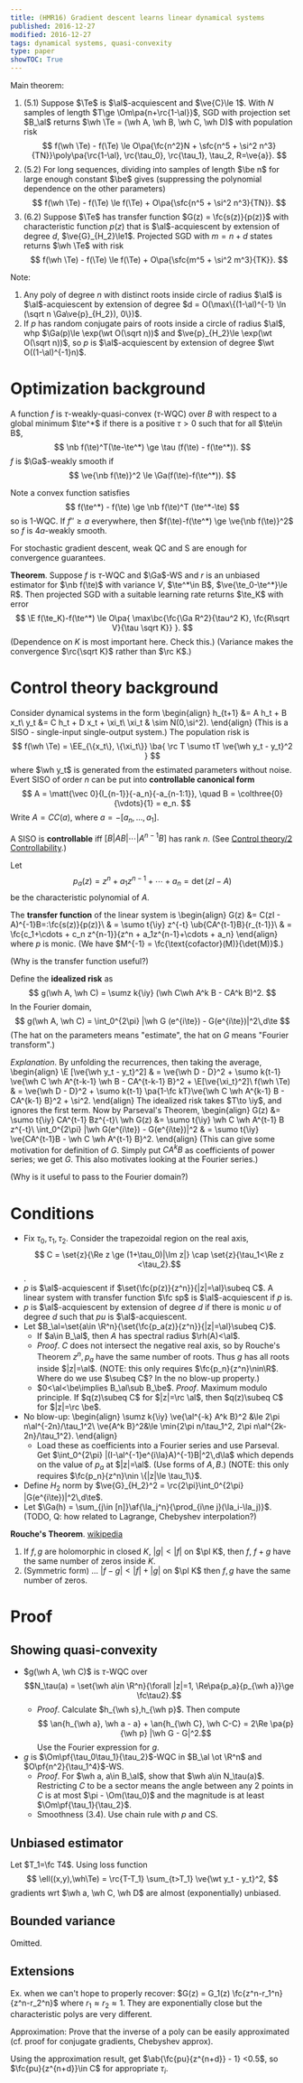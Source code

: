 ```yaml
---
title: (HMR16) Gradient descent learns linear dynamical systems
published: 2016-12-27
modified: 2016-12-27
tags: dynamical systems, quasi-convexity
type: paper
showTOC: True
---
```


Main theorem:

1.  (5.1) Suppose $\Te$ is $\al$-acquiescent and $\ve{C}\le 1$. With $N$ samples of length $T\ge \Om\pa{n+\rc{1-\al}}$, SGD with projection set $B_\al$ returns $\wh \Te = (\wh A, \wh B, \wh C, \wh D)$ with population risk
    $$
    f(\wh \Te) - f(\Te) \le O\pa{\fc{n^2}N + \sfc{n^5 + \si^2 n^3}{TN}}\poly\pa{\rc{1-\al}, \rc{\tau_0}, \rc{\tau_1}, \tau_2, R=\ve{a}}.
    $$
2.  (5.2) For long sequences, dividing into samples of length $\be n$ for large enough constant $\be$ gives (suppressing the polynomial dependence on the other parameters)
	$$
	f(\wh \Te) - f(\Te) \le f(\Te) + O\pa{\sfc{n^5 + \si^2 n^3}{TN}}.
	$$
3.  (6.2) Suppose $\Te$ has transfer function $G(z) = \fc{s(z)}{p(z)}$ with characteristic function $p(z)$ that is $\al$-acquiescent by extension of degree $d$, $\ve{G}_{H_2}\le1$. Projected SGD with $m=n+d$ states returns $\wh \Te$ with risk 
	$$
	f(\wh \Te) - f(\Te) \le f(\Te) + O\pa{\sfc{m^5 + \si^2 m^3}{TK}}.
	$$

Note: 

1. Any poly of degree $n$ with distinct roots inside circle of radius $\al$ is $\al$-acquiescent by extension of degree $d = O(\max\{(1-\al)^{-1} \ln (\sqrt n \Ga\ve{p}_{H_2}), 0\})$.
2. If $p$ has random conjugate pairs of roots inside a circle of radius $\al$, whp $\Ga(p)\le \exp(\wt O(\sqrt n))$ and $\ve{p}_{H_2}\le \exp(\wt O(\sqrt n))$, so $p$ is $\al$-acquiescent by extension of degree $\wt O((1-\al)^{-1}n)$.

# Optimization background

A function $f$ is $\tau$-weakly-quasi-convex ($\tau$-WQC) over $B$ with respect to a global minimum $\te^*$ if there is a positive $\tau>0$ such that for all $\te\in B$,
$$
\nb f(\te)^T(\te-\te^*) \ge \tau (f(\te) - f(\te^*)).
$$
$f$ is $\Ga$-weakly smooth if 
$$
\ve{\nb f(\te)}^2 \le \Ga(f(\te)-f(\te^*)).
$$

Note a convex function satisfies
$$
f(\te^*) - f(\te) \ge \nb f(\te)^T (\te^*-\te)
$$
so is 1-WQC.
If $f''\ge a$ everywhere, then $f(\te)-f(\te^*) \ge \ve{\nb f(\te)}^2$ so $f$ is $4a$-weakly smooth.

For stochastic gradient descent, weak QC and S are enough for convergence guarantees.

**Theorem**. Suppose $f$ is $\tau$-WQC and $\Ga$-WS and $r$ is an unbiased estimator for $\nb f(\te)$ with variance $V$, $\te^*\in B$, $\ve{\te_0-\te^*}\le R$. Then projected SGD with a suitable learning rate returns $\te_K$ with error
$$
\E f(\te_K)-f(\te^*) \le O\pa{
\max\bc{\fc{\Ga R^2}{\tau^2 K}, \fc{R\sqrt V}{\tau \sqrt K}}
}.
$$
(Dependence on $K$ is most important here. Check this.) (Variance makes the convergence $\rc{\sqrt K}$ rather than $\rc K$.)

# Control theory background

Consider dynamical systems in the form
\begin{align}
h_{t+1} &= A h_t + B x_t\\
y_t &= C h_t + D x_t + \xi_t\\
\xi_t & \sim N(0,\si^2).
\end{align}
(This is a SISO - single-input single-output system.)
The population risk is
$$
f(\wh \Te) = \EE_{\{x_t\}, \{\xi_t\}} \ba{
\rc T \sumo tT \ve{\wh y_t - y_t}^2
}
$$
where $\wh y_t$ is generated from the estimated parameters without noise.
Evert SISO of order $n$ can be put into **controllable canonical form**
$$
A = \matt{\vec 0}{I_{n-1}}{-a_n}{-a_{n-1:1}}, \quad B = \colthree{0}{\vdots}{1} = e_n.
$$
Write $A=CC(a)$, where $a=-[a_n,\ldots, a_1]$.

A SISO is **controllable** iff $[B|AB|\cdots|A^{n-1}B]$ has rank $n$. (See [Control theory/2 Controllability](../reinforcement_learning/control_theory.html#controllability).)

Let 
$$
p_a(z) = z^n + a_1z^{n-1}+\cdots + a_n = \det (zI-A)
$$
be the characteristic polynomial of $A$.

The **transfer function** of the linear system is
\begin{align}
G(z) &= C(zI - A)^{-1}B=:\fc{s(z)}{p(z)}\\
& = \sumo t{\iy} z^{-t} \ub{CA^{t-1}B}{r_{t-1}}\\
& = \fc{c_1+\cdots + c_n z^{n-1}}{z^n + a_1z^{n-1}+\cdots + a_n}
\end{align}
where $p$ is monic. (We have $M^{-1} = \fc{\text{cofactor}(M)}{\det(M)}$.)

(Why is the transfer function useful?)

Define the **idealized risk** as 
$$
g(\wh A, \wh C) = \sumz k{\iy} (\wh C\wh A^k B - CA^k B)^2.
$$
In the Fourier domain,
$$
g(\wh A, \wh C) = \int_0^{2\pi} |\wh G (e^{i\te}) - G(e^{i\te})|^2\,d\te
$$
(The hat on the parameters means "estimate", the hat on $G$ means "Fourier transform".)

*Explanation*. By unfolding the recurrences, then taking the average, 
\begin{align}
\E [\ve{\wh y_t - y_t}^2] & = \ve{\wh D - D}^2 + \sumo k{t-1} \ve{\wh C \wh A^{t-k-1} \wh B - CA^{t-k-1} B}^2 + \E[\ve{\xi_t}^2]\\
f(\wh \Te) & = \ve{\wh D - D}^2 + \sumo k{t-1} \pa{1-\fc kT}\ve{\wh C \wh A^{k-1} B - CA^{k-1} B}^2 + \si^2.
\end{align}
The idealized risk takes $T\to \iy$, and ignores the first term. Now by Parseval's Theorem,
\begin{align}
G(z) &= \sumo t{\iy} CA^{t-1} Bz^{-t}\\
\wh G(z) &= \sumo t{\iy} \wh C \wh A^{t-1} B z^{-t}\\
\int_0^{2\pi} |\wh G(e^{i\te}) - G(e^{i\te})|^2 & = \sumo t{\iy} \ve{CA^{t-1}B - \wh C \wh A^{t-1} B}^2.
\end{align}
(This can give some motivation for definition of $G$. Simply put $CA^kB$ as coefficients of power series; we get $G$. This also motivates looking at the Fourier series.)

(Why is it useful to pass to the Fourier domain?)

# Conditions

*    Fix $\tau_0,\tau_1,\tau_2$. Consider the trapezoidal region on the real axis,
     $$ C = \set{z}{\Re z \ge (1+\tau_0)|\Im z|} \cap \set{z}{\tau_1<\Re z <\tau_2}.$$.
* $p$ is $\al$-acquiescent if $\set{\fc{p(z)}{z^n}}{|z|=\al}\subeq C$. A linear system with transfer function $\fc sp$ is $\al$-acquiescent if $p$ is.
* $p$ is $\al$-acquiescent by extension of degree $d$ if there is monic $u$ of degree $d$ such that $pu$ is $\al$-acquiescent.
* Let $B_\al=\set{a\in \R^n}{\set{\fc{p_a(z)}{z^n}}{|z|=\al}\subeq C}$.
    * If $a\in B_\al$, then $A$ has spectral radius $\rh(A)<\al$.
	* *Proof*. $C$ does not intersect the negative real axis, so by Rouche's Theorem $z^n, p_a$ have the same number of roots. Thus $g$ has all roots inside $|z|=\al$. (NOTE: this only requires $\fc{p_n}{z^n}\nin\R$. Where do we use $\subeq C$? In the no blow-up property.)
	* $0<\al<\be\implies B_\al\sub B_\be$. *Proof*. Maximum modulo principle. If $q(z)\subeq C$ for $|z|=\rc \al$, then $q(z)\subeq C$ for $|z|=\rc \be$.
*    No blow-up:
     \begin{align}
	 \sumz k{\iy} \ve{\al^{-k} A^k B}^2 &\le 2\pi n\al^{-2n}/\tau_1^2\\
	 \ve{A^k B}^2&\le \min\{2\pi n/\tau_1^2, 2\pi n\al^{2k-2n}/\tau_1^2\}.
	 \end{align}
	 * Load these as coefficients into a Fourier series and use Parseval. Get $\int_0^{2\pi} |(I-\al^{-1}e^{i\la}A)^{-1}B|^2\,d\la$ which depends on the value of $p_a$ at $|z|=\al$. (Use forms of $A,B$.) (NOTE: this only requires $\fc{p_n}{z^n}\nin \{|z|\le \tau_1\}$.
* Define $H_2$ norm by $\ve{G}_{H_2}^2 = \rc{2\pi}\int_0^{2\pi} |G(e^{i\te})|^2\,d\te$.
* Let $\Ga(h) = \sum_{j\in [n]}\af{\la_j^n}{\prod_{i\ne j}(\la_i-\la_j)}$. (TODO, Q: how related to Lagrange, Chebyshev interpolation?)
	 
**Rouche's Theorem**. [wikipedia](https://en.wikipedia.org/wiki/Rouch%C3%A9's_theorem)

1. If $f,g$ are holomorphic in closed $K$, $|g|<|f|$ on $\pl K$, then $f$, $f+g$ have the same number of zeros inside $K$.
2. (Symmetric form) ... $|f-g|<|f|+|g|$ on $\pl K$ then $f,g$ have the same number of zeros.
	
# Proof

## Showing quasi-convexity

*   $g(\wh A, \wh C)$ is $\tau$-WQC over 
    $$N_\tau(a) = \set{\wh a\in \R^n}{\forall |z|=1, \Re\pa{p_a}{p_{\wh a}}\ge \fc\tau2}.$$
	*   *Proof*. Calculate $h_{\wh s},h_{\wh p}$. Then compute
		$$ \an{h_{\wh a}, \wh a - a} + \an{h_{\wh C}, \wh C-C} = 2\Re \pa{p}{\wh p} |\wh G - G|^2.$$
		Use the Fourier expression for $g$.
*   $g$ is $\Om\pf{\tau_0\tau_1}{\tau_2}$-WQC in $B_\al \ot \R^n$ and $O\pf{n^2}{\tau_1^4}$-WS.
	*   *Proof*. For $\wh a, a\in B_\al$, show that $\wh a\in N_\tau(a)$. Restricting $C$ to be a sector means the angle between any 2 points in $C$ is at most $\pi - \Om(\tau_0)$ and the magnitude is at least $\Om\pf{\tau_1}{\tau_2}$.
	*   Smoothness (3.4). Use chain rule with $p$ and CS.

## Unbiased estimator

Let $T_1=\fc T4$. 
Using loss function 
$$
\ell((x,y),\wh\Te) = \rc{T-T_1} \sum_{t>T_1} \ve{\wt y_t - y_t}^2,
$$
gradients wrt $\wh a, \wh C, \wh D$ are almost (exponentially) unbiased.

## Bounded variance

Omitted.

## Extensions

Ex. when we can't hope to properly recover: $G(z) = G_1(z) \fc{z^n-r_1^n}{z^n-r_2^n}$ where $r_1\approx r_2\approx 1$. They are exponentially close but the characteristic polys are very different.

Approximation: Prove that the inverse of a poly can be easily approximated (cf. proof for conjugate gradients, Chebyshev approx). 

Using the approximation result, get $\ab{\fc{pu}{z^{n+d}} - 1} <0.5$, so $\fc{pu}{z^{n+d}}\in C$ for appropriate $\tau_i$.
